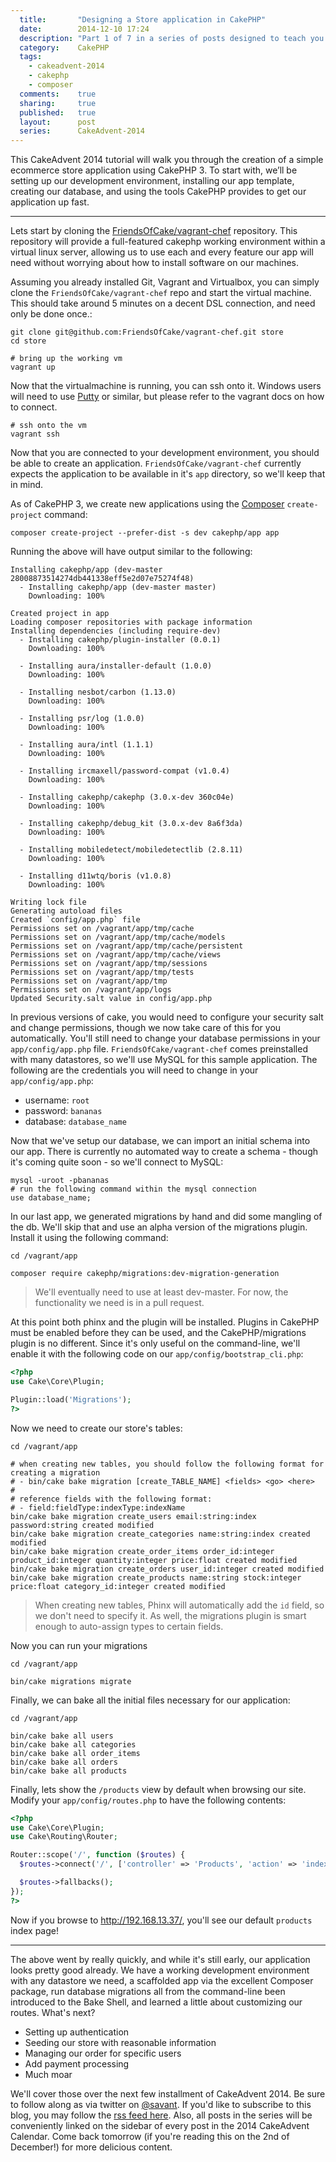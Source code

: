 ```yaml
---
  title:       "Designing a Store application in CakePHP"
  date:        2014-12-10 17:24
  description: "Part 1 of 7 in a series of posts designed to teach you how to use CakePHP 3 effectively"
  category:    CakePHP
  tags:
    - cakeadvent-2014
    - cakephp
    - composer
  comments:    true
  sharing:     true
  published:   true
  layout:      post
  series:      CakeAdvent-2014
---
```


This CakeAdvent 2014 tutorial will walk you through the creation of a simple ecommerce store application using CakePHP 3. To start with, we’ll be setting up our development environment, installing our app template, creating our database, and using the tools CakePHP provides to get our application up fast.

---

Lets start by cloning the [FriendsOfCake/vagrant-chef](https://github.com/friendsofcake/vagrant-chef) repository. This repository will provide a full-featured cakephp working environment within a virtual linux server, allowing us to use each and every feature our app will need without worrying about how to install software on our machines.

Assuming you already installed Git, Vagrant and Virtualbox, you can simply clone the `FriendsOfCake/vagrant-chef` repo and start the virtual machine. This should take around 5 minutes on a decent DSL connection, and need only be done once.:

```shell
git clone git@github.com:FriendsOfCake/vagrant-chef.git store
cd store

# bring up the working vm
vagrant up
```

Now that the virtualmachine is running, you can ssh onto it. Windows users will need to use [Putty](http://www.chiark.greenend.org.uk/~sgtatham/putty/) or similar, but please refer to the vagrant docs on how to connect.

```shell
# ssh onto the vm
vagrant ssh
```

Now that you are connected to your development environment, you should be able to create an application. `FriendsOfCake/vagrant-chef` currently expects the application to be available in it's `app` directory, so we'll keep that in mind.

As of CakePHP 3, we create new applications using the [Composer](https://getcomposer.org/) `create-project` command:

```shell
composer create-project --prefer-dist -s dev cakephp/app app
```

Running the above will have output similar to the following:

```
Installing cakephp/app (dev-master 28008873514274db441338eff5e2d07e75274f48)
  - Installing cakephp/app (dev-master master)
    Downloading: 100%

Created project in app
Loading composer repositories with package information
Installing dependencies (including require-dev)
  - Installing cakephp/plugin-installer (0.0.1)
    Downloading: 100%

  - Installing aura/installer-default (1.0.0)
    Downloading: 100%

  - Installing nesbot/carbon (1.13.0)
    Downloading: 100%

  - Installing psr/log (1.0.0)
    Downloading: 100%

  - Installing aura/intl (1.1.1)
    Downloading: 100%

  - Installing ircmaxell/password-compat (v1.0.4)
    Downloading: 100%

  - Installing cakephp/cakephp (3.0.x-dev 360c04e)
    Downloading: 100%

  - Installing cakephp/debug_kit (3.0.x-dev 8a6f3da)
    Downloading: 100%

  - Installing mobiledetect/mobiledetectlib (2.8.11)
    Downloading: 100%

  - Installing d11wtq/boris (v1.0.8)
    Downloading: 100%

Writing lock file
Generating autoload files
Created `config/app.php` file
Permissions set on /vagrant/app/tmp/cache
Permissions set on /vagrant/app/tmp/cache/models
Permissions set on /vagrant/app/tmp/cache/persistent
Permissions set on /vagrant/app/tmp/cache/views
Permissions set on /vagrant/app/tmp/sessions
Permissions set on /vagrant/app/tmp/tests
Permissions set on /vagrant/app/tmp
Permissions set on /vagrant/app/logs
Updated Security.salt value in config/app.php
```

In previous versions of cake, you would need to configure your security salt and change permissions, though we now take care of this for you automatically. You'll still need to change your database permissions in your `app/config/app.php` file. `FriendsOfCake/vagrant-chef` comes preinstalled with many datastores, so we'll use MySQL for this sample application. The following are the credentials you will need to change in your `app/config/app.php`:

- username: `root`
- password: `bananas`
- database: `database_name`

Now that we've setup our database, we can import an initial schema into our app. There is currently no automated way to create a schema - though it's coming quite soon - so we'll connect to MySQL:

```shell
mysql -uroot -pbananas
# run the following command within the mysql connection
use database_name;
```

In our last app, we generated migrations by hand and did some mangling of the db. We'll skip that and use an alpha version of the migrations plugin. Install it using the following command:

```shell
cd /vagrant/app

composer require cakephp/migrations:dev-migration-generation
```

> We'll eventually need to use at least dev-master. For now, the functionality we need is in a pull request.

At this point both phinx and the plugin will be installed. Plugins in CakePHP must be enabled before they can be used, and the CakePHP/migrations plugin is no different. Since it's only useful on the command-line, we'll enable it with the following code on our `app/config/bootstrap_cli.php`:

```php
<?php
use Cake\Core\Plugin;

Plugin::load('Migrations');
?>
```

Now we need to create our store's tables:

```shell
cd /vagrant/app

# when creating new tables, you should follow the following format for creating a migration
# - bin/cake bake migration [create_TABLE_NAME] <fields> <go> <here>
#
# reference fields with the following format:
# - field:fieldType:indexType:indexName
bin/cake bake migration create_users email:string:index password:string created modified
bin/cake bake migration create_categories name:string:index created modified
bin/cake bake migration create_order_items order_id:integer product_id:integer quantity:integer price:float created modified
bin/cake bake migration create_orders user_id:integer created modified
bin/cake bake migration create_products name:string stock:integer price:float category_id:integer created modified
```

> When creating new tables, Phinx will automatically add the `id` field, so we don't need to specify it. As well, the migrations plugin is smart enough to auto-assign types to certain fields.

Now you can run your migrations

```shell
cd /vagrant/app

bin/cake migrations migrate
```

Finally, we can bake all the initial files necessary for our application:

```shell
cd /vagrant/app

bin/cake bake all users
bin/cake bake all categories
bin/cake bake all order_items
bin/cake bake all orders
bin/cake bake all products
```

Finally, lets show the `/products` view by default when browsing our site. Modify your `app/config/routes.php` to have the following contents:

```php
<?php
use Cake\Core\Plugin;
use Cake\Routing\Router;

Router::scope('/', function ($routes) {
  $routes->connect('/', ['controller' => 'Products', 'action' => 'index']);

  $routes->fallbacks();
});
?>
```

Now if you browse to http://192.168.13.37/, you'll see our default `products` index page!

---

The above went by really quickly, and while it's still early, our application looks pretty good already. We have a working development environment with any datastore we need, a scaffolded app via the excellent Composer package, run database migrations all from the command-line been introduced to the Bake Shell, and learned a little about customizing our routes. What's next?

- Setting up authentication
- Seeding our store with reasonable information
- Managing our order for specific users
- Add payment processing
- Much moar

We'll cover those over the next few installment of CakeAdvent 2014. Be sure to follow along as via twitter on [@savant](https://twitter.com/savant). If you'd like to subscribe to this blog, you may follow the [rss feed here](http://josediazgonzalez.com/atom.xml). Also, all posts in the series will be conveniently linked on the sidebar of every post in the 2014 CakeAdvent Calendar. Come back tomorrow (if you're reading this on the 2nd of December!) for more delicious content.
